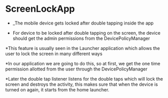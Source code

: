# ScreenLockApp
* _The mobile device gets locked after double tapping inside the app

* For device to be locked after double tapping on the screen, the device should get the admin permissions from the DevicePolicyManager

*This feature is usually seen in the Launcher application which allows the user to lock the screen in many different ways

*In our application we are going to do this, so at first, we get the one time permission allotted from the user through the DevicePolicyManager

*Later the double tap listener listens for the double taps which will lock the screen and destroys the activity, this makes sure that when the device is turned on again, it starts from the home launcher.

